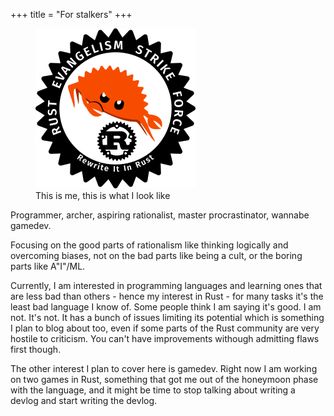 +++
title = "For stalkers"
+++

<div>
  <figure class="right">
    <img src="/resf-black-export-drawing-512x512.png" alt="RESF" width="256" height="auto"/>
    <figcaption>This is me, this is what I look like</figcaption>
  </figure>
</div>

Programmer, archer, aspiring rationalist, master procrastinator, wannabe gamedev.

<!-- more -->

Focusing on the good parts of rationalism like thinking logically and overcoming biases, not on the bad parts like being a cult, or the boring parts like A"I"/ML.

Currently, I am interested in programming languages and learning ones that are less bad than others - hence my interest in Rust - for many tasks it's the least bad language I know of. Some people think I am saying it's good. I am not. It's not. It has a bunch of issues limiting its potential which is something I plan to blog about too, even if some parts of the Rust community are very hostile to criticism. You can't have improvements withough admitting flaws first though.

The other interest I plan to cover here is gamedev. Right now I am working on two games in Rust, something that got me out of the honeymoon phase with the language, and it might be time to stop talking about writing a devlog and start writing the devlog.

<!-- My first Linux was Ophcrack. -->
